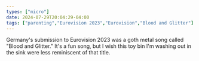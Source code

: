 ```yaml
---
types: ["micro"]
date: 2024-07-29T20:04:29-04:00
tags: ["parenting","Eurovision 2023","Eurovision","Blood and Glitter"]
---
```

Germany's submission to Eurovision 2023 was a goth metal song called "Blood and Glitter." It's a fun song, but I wish this toy bin I'm washing out in the sink were less reminiscent of that title.
